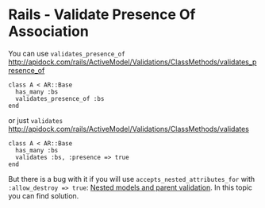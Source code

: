 ---
---
# Rails - Validate Presence Of Association

You can use `validates_presence_of` http://apidock.com/rails/ActiveModel/Validations/ClassMethods/validates_presence_of
```
class A < AR::Base
  has_many :bs
  validates_presence_of :bs
end
```
or just `validates` http://apidock.com/rails/ActiveModel/Validations/ClassMethods/validates

```
class A < AR::Base
  has_many :bs
  validates :bs, :presence => true
end
```

But there is a bug with it if you will use `accepts_nested_attributes_for` with `:allow_destroy => true`: [Nested models and parent validation](http://stackoverflow.com/questions/5144527/nested-models-and-parent-validation). In this topic you can find solution.